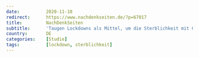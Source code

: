 ```yaml
---
date:          2020-11-18
redirect:      https://www.nachdenkseiten.de/?p=67017
title:         NachDenkSeiten
subtitle:      'Taugen Lockdowns als Mittel, um die Sterblichkeit mit Covid-19 zu verringern?'
country:       DE
categories:    [Studie]
tags:          [lockdown, sterblichkeit]
---
```

